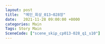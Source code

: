 ```yaml
---
layout: post
title:  "메인_회상_013~028장"
date:   2021-11-28 09:00:00 +0000
categories: Main
Tags: Story Main
SceneCode: ["scene_skip_cp013-028_q1_s10"]
---
```

